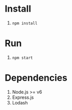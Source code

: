 # Install
1. `npm install`

# Run
1. `npm start`

# Dependencies
1. Node.js >= v6
2. Express.js
3. Lodash

